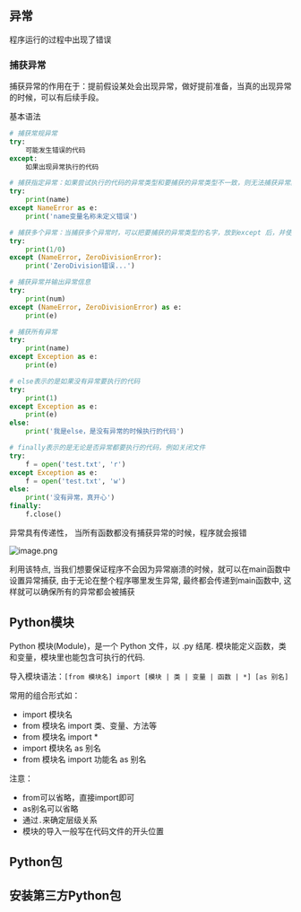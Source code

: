 ## 异常

程序运行的过程中出现了错误

### 捕获异常

捕获异常的作用在于：提前假设某处会出现异常，做好提前准备，当真的出现异常的时候，可以有后续手段。

基本语法

```python
# 捕获常规异常
try:
    可能发生错误的代码
except:
    如果出现异常执行的代码

# 捕获指定异常：如果尝试执行的代码的异常类型和要捕获的异常类型不一致，则无法捕获异常。 一般try下方只放一行尝试执行的代码。
try:
    print(name)
except NameError as e:
    print('name变量名称未定义错误')

# 捕获多个异常：当捕获多个异常时，可以把要捕获的异常类型的名字，放到except 后，并使用元组的方式进行书写
try:
    print(1/0)
except (NameError, ZeroDivisionError):
    print('ZeroDivision错误...')

# 捕获异常并输出异常信息
try:
    print(num)
except (NameError, ZeroDivisionError) as e:
    print(e)

# 捕获所有异常
try:
    print(name)
except Exception as e:
    print(e)

# else表示的是如果没有异常要执行的代码
try:
    print(1)
except Exception as e:
    print(e)
else:
    print('我是else，是没有异常的时候执行的代码')

# finally表示的是无论是否异常都要执行的代码，例如关闭文件
try:
    f = open('test.txt', 'r')
except Exception as e:
    f = open('test.txt', 'w')
else:
    print('没有异常，真开心')
finally:
    f.close()

```

异常具有传递性， 当所有函数都没有捕获异常的时候，程序就会报错

![image.png](https://pictures-1323793543.cos.ap-nanjing.myqcloud.com/pics/20240305210054.png)

利用该特点, 当我们想要保证程序不会因为异常崩溃的时候，就可以在main函数中设置异常捕获, 由于无论在整个程序哪里发生异常, 最终都会传递到main函数中, 这样就可以确保所有的异常都会被捕获

## Python模块

Python 模块(Module)，是一个 Python 文件，以 .py 结尾.  模块能定义函数，类和变量，模块里也能包含可执行的代码.

导入模块语法：`[from 模块名] import [模块 | 类 | 变量 | 函数 | *] [as 别名]`

常用的组合形式如：
- import 模块名
- from 模块名 import 类、变量、方法等
- from 模块名 import *
- import 模块名 as 别名
- from 模块名 import 功能名 as 别名

注意：
- from可以省略，直接import即可
- as别名可以省略
- 通过`.`来确定层级关系
- 模块的导入一般写在代码文件的开头位置

## Python包
## 安装第三方Python包